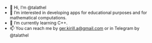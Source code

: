 - 👋 Hi, I’m @talathel
- 👀 I’m interested in developing apps for educational purposes and for mathematical computations.
- 🌱 I’m currently learning C++.
- 📫 You can reach me by ger.kirill.a@gmail.com or in Telegram by @talathel

<!---
- 💞️ I’m looking to collaborate on ...
talathel/talathel is a ✨ special ✨ repository because its `README.md` (this file) appears on your GitHub profile.
You can click the Preview link to take a look at your changes.
--->
